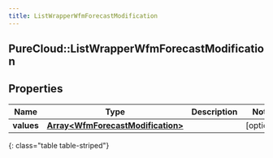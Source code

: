 ```yaml
---
title: ListWrapperWfmForecastModification
---
```

## PureCloud::ListWrapperWfmForecastModification

## Properties

|Name | Type | Description | Notes|
|------------ | ------------- | ------------- | -------------|
| **values** | [**Array&lt;WfmForecastModification&gt;**](WfmForecastModification.html) |  | [optional] |
{: class="table table-striped"}


